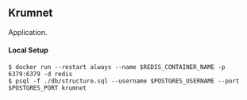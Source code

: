 ## Krumnet

Application.


#### Local Setup


```
$ docker run --restart always --name $REDIS_CONTAINER_NAME -p 6379:6379 -d redis
$ psql -f ./db/structure.sql --username $POSTGRES_USERNAME --port $POSTGRES_PORT krumnet
```
